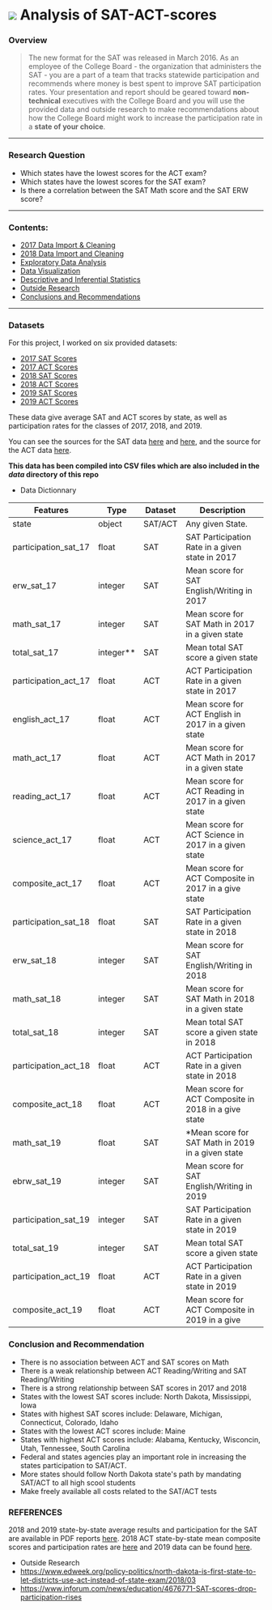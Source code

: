 # ![](https://ga-dash.s3.amazonaws.com/production/assets/logo-9f88ae6c9c3871690e33280fcf557f33.png) Analysis of SAT-ACT-scores

### Overview
> The new format for the SAT was released in March 2016. As an employee of the College Board - the organization that administers the SAT - you are a part of a team that tracks statewide participation and recommends where money is best spent to improve SAT participation rates. Your presentation and report should be geared toward **non-technical** executives with the College Board and you will use the provided data and outside research to make recommendations about how the College Board might work to increase the participation rate in a **state of your choice**.

---

### Research Question
- Which states have the lowest scores for the ACT exam?
- Which states have the lowest scores for the SAT exam?
- Is there a correlation between the SAT Math score and the SAT ERW score?

---

### Contents:
- [2017 Data Import & Cleaning](#Data-Import-and-Cleaning)
- [2018 Data Import and Cleaning](#2018-Data-Import-and-Cleaning)
- [Exploratory Data Analysis](#Exploratory-Data-Analysis)
- [Data Visualization](#Visualize-the-data)
- [Descriptive and Inferential Statistics](#Descriptive-and-Inferential-Statistics)
- [Outside Research](#Outside-Research)
- [Conclusions and Recommendations](#Conclusions-and-Recommendations)

--- 

### Datasets
For this project, I worked on six provided datasets:

- [2017 SAT Scores](./data/sat_2017.csv)
- [2017 ACT Scores](./data/act_2017.csv)
- [2018 SAT Scores](./data/sat_2018.csv)
- [2018 ACT Scores](./data/act_2018.csv)
- [2019 SAT Scores](./data/sat_2019.csv)
- [2019 ACT Scores](./data/act_2019.csv)

These data give average SAT and ACT scores by state, as well as participation rates for the classes of 2017, 2018, and 2019.

You can see the sources for the SAT data [here](https://blog.collegevine.com/here-are-the-average-sat-scores-by-state/) and [here](https://blog.prepscholar.com/average-sat-scores-by-state-most-recent), and the source for the ACT data [here](https://blog.prepscholar.com/act-scores-by-state-averages-highs-and-lows).

**This data has been compiled into CSV files which are also included in the *data* directory of this repo**

- Data Dictionnary

| Features | Type | Dataset | Description |
| --- | --- | --- | --- |
| state | object | SAT/ACT | Any given State. |
| participation_sat_17 | float | SAT | SAT Participation Rate in a given state in 2017 |
| erw_sat_17 | integer | SAT | Mean score for SAT English/Writing in 2017 |
| math_sat_17 | integer | SAT | Mean score for SAT Math in 2017 in a given state |
| total_sat_17 | integer** | SAT | Mean total SAT score a given state |
| participation_act_17 | float | ACT | ACT Participation Rate in a given state in 2017 |
| english_act_17 | float | ACT | Mean score for ACT English in 2017 in a given state|
| math_act_17 | float | ACT | Mean score for ACT Math in 2017 in a given state |
| reading_act_17 | float | ACT | Mean score for ACT Reading in 2017 in a given state |
| science_act_17 | float | ACT | Mean score for ACT Science in 2017 in a given state |
| composite_act_17 | float | ACT | Mean score for ACT Composite in 2017 in a give state |
| participation_sat_18 | float | SAT | SAT Participation Rate in a given state in 2018 |
| erw_sat_18 | integer | SAT | Mean score for SAT English/Writing in 2018 |
| math_sat_18 | integer | SAT | Mean score for SAT Math in 2018 in a given state |
| total_sat_18 | integer | SAT | Mean total SAT score a given state in 2018 |
| participation_act_18 | float | ACT | ACT Participation Rate in a given state in 2018 |
| composite_act_18 | float | ACT | Mean score for ACT Composite in 2018 in a give state |
| math_sat_19 | float | SAT |*Mean score for SAT Math in 2019 in a given state |
| ebrw_sat_19  | integer | SAT | Mean score for SAT English/Writing in 2019 |
| participation_sat_19 | integer | SAT | SAT Participation Rate in a given state in 2019 |
| total_sat_19 | integer | SAT | Mean total SAT score a given state |
| participation_act_19 | float | ACT | ACT Participation Rate in a given state in 2019 |
| composite_act_19 | float | ACT | Mean score for ACT Composite in 2019 in a give |


### Conclusion and Recommendation

- There is no association between ACT and SAT scores on Math
- There is a weak relationship between ACT Reading/Writing and SAT Reading/Writing
- There is a strong relationship between SAT scores in 2017 and 2018
- States with the lowest SAT scores include: North Dakota, Mississippi, Iowa
- States with highest SAT scores include: Delaware, Michigan, Connecticut, Colorado, Idaho
- States with the lowest ACT scores include: Maine
- States with highest ACT scores include: Alabama, Kentucky, Wisconcin, Utah, Tennessee, South Carolina
- Federal and states agencies play an important role in increasing the states participation to SAT/ACT. 
- More states should follow North Dakota state's path by mandating SAT/ACT to all high scool students
- Make freely available all costs related to the SAT/ACT tests  

### REFERENCES

2018 and 2019 state-by-state average results and participation for the SAT are available in PDF reports [here](https://reports.collegeboard.org/sat-suite-program-results/state-results). 2018 ACT state-by-state mean composite scores and participation rates are [here](http://www.act.org/content/dam/act/unsecured/documents/cccr2018/Average-Scores-by-State.pdf) and 2019 data can be found [here](https://www.act.org/content/dam/act/secured/documents/cccr-2019/Average-Scores-by-State.pdf).
- Outside Research
- https://www.edweek.org/policy-politics/north-dakota-is-first-state-to-let-districts-use-act-instead-of-state-exam/2018/03
- https://www.inforum.com/news/education/4676771-SAT-scores-drop-participation-rises
